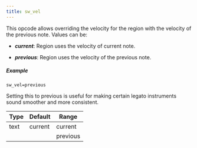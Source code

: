 ```yaml
---
title: sw_vel
---
```

This opcode allows overriding the velocity for the region with the velocity of
the previous note. Values can be:

- ***current***: Region uses the velocity of current note.

- ***previous***: Region uses the velocity of the previous note.

##### Example

```
sw_vel=previous
```

Setting this to previous is useful for making certain legato instruments sound
smoother and more consistent.

| Type | Default | Range    | 
| ---  | ---     | ---      |
| text | current | current  |
|      |         | previous |
